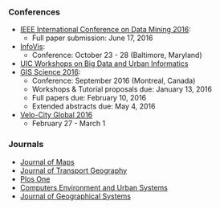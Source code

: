 ### Conferences
* [IEEE International Conference on Data Mining 2016](http://icdm2016.eurecat.org/):
  * Full paper submission: June 17, 2016
* [InfoVis](http://ieeevis.org/):
  * Conference: October 23 - 28 (Baltimore, Maryland)
* [UIC Workshops on Big Data and Urban Informatics](http://urbanbigdata.uic.edu/)
* [GIS Science 2016](http://www.giscience2016.org/):
  * Conference: September 2016 (Montreal, Canada)
  * Workshops & Tutorial proposals due: January 13, 2016
  * Full papers due: February 10, 2016
  * Extended abstracts due: May 4, 2016
* [Velo-City Global 2016](http://www.velo-city2016.com/index.php/en/)
  * February 27 - March 1

### Journals
* [Journal of Maps](http://www.journalofmaps.com/)
* [Journal of Transport Geography](http://www.journals.elsevier.com/journal-of-transport-geography/)
* [Plos One](http://www.plosone.org/)
* [Computers Environment and Urban Systems](http://www.journals.elsevier.com/computers-environment-and-urban-systems/)
* [Journal of Geographical Systems](https://www.springer.com/economics/regional+science/journal/10109)
